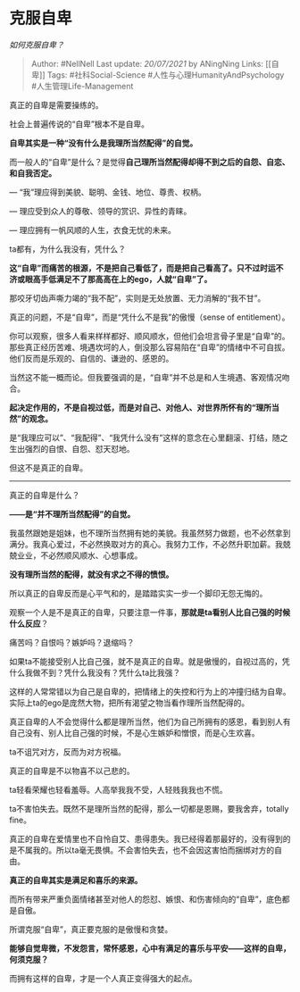 # 克服自卑
*如何克服自卑？*

> Author: #NellNell 
Last update: *20/07/2021* by ANingNing
Links: [[自卑]]
Tags: #社科Social-Science #人性与心理HumanityAndPsychology #人生管理Life-Management 

真正的自卑是需要操练的。

社会上普遍传说的“自卑”根本不是自卑。

**自卑其实是一种“没有什么是我理所当然配得”的自觉。**

而一般人的“自卑”是什么？是觉得**自己理所当然配得却得不到之后的自怨、自恋、和自我否定。**

— “我”理应得到美貌、聪明、金钱、地位、尊贵、权柄。

— 理应受到众人的尊敬、领导的赏识、异性的青睐。

— 理应拥有一帆风顺的人生，衣食无忧的未来。

ta都有，为什么我没有，凭什么？

**这“自卑”而痛苦的根源，不是把自己看低了，而是把自己看高了。只不过时运不济或眼高手低满足不了那高高在上的ego，人就“自卑”了。**

那咬牙切齿声嘶力竭的“我不配”，实则是无处放置、无力消解的“我不甘”。

真正的问题，不是“自卑”，而是“凭什么不是我”的傲慢（sense of entitlement）。

你可以观察，很多人看来样样都好、顺风顺水，但他们会坦言骨子里是“自卑”的。那些真正经历苦难、境遇坎坷的人，倒没那么容易陷在“自卑”的情绪中不可自拔。他们反而是乐观的、自信的、谦逊的、感恩的。

当然这不能一概而论。但我要强调的是，“自卑”并不总是和人生境遇、客观情况吻合。

**起决定作用的，不是自视过低，而是对自己、对他人、对世界所怀有的“理所当然”的观念。**

是“我理应可以”、“我配得”、“我凭什么没有”这样的意念在心里翻滚、打结，随之生出强烈的自恨、自怨、怼天怼地。

但这不是真正的自卑。

---

真正的自卑是什么？

**——是“并不理所当然配得”的自觉。**

我虽然跟她是姐妹，也不理所当然拥有她的美貌。我虽然努力做题，也不必然拿到满分。我真心爱过，不必然换取对方的真心。我努力工作，不必然升职加薪。我兢兢业业，不必然顺风顺水、心想事成。

**没有理所当然的配得，就没有求之不得的愤恨。**

所以真正的自卑反而是心平气和的，是踏踏实实一步一个脚印无怨无悔的。

观察一个人是不是真正的自卑，只要注意一件事，**那就是ta看别人比自己强的时候什么反应**？

痛苦吗？自恨吗？嫉妒吗？退缩吗？

如果ta不能接受别人比自己强，就不是真正的自卑。就是傲慢的，自视过高的，凭什么我做不到？凭什么我没有？凭什么ta比我强？

这样的人常常错以为自己是自卑的，把情绪上的失控和行为上的冲撞归结为自卑。实际上ta的ego是庞然大物，把所有渴望之物当看作理所当然配得的。

  

真正自卑的人不会觉得什么都是理所当然，他们为自己所拥有的感恩，看到别人有自己没有、别人比自己强的时候，不是心生嫉妒和憎恨，而是心生欢喜。

ta不诅咒对方，反而为对方祝福。

真正的自卑是不以物喜不以己悲的。

ta轻看荣耀也轻看羞辱。人高举我我不受，人轻贱我我也不慌。

ta不害怕失去。既然不是理所当然的配得，那么一切都是恩赐，要我舍弃，totally fine。

真正的自卑在爱情里也不自怜自艾、患得患失。我已经得着那最好的，没有得到的是不属我的。所以ta毫无畏惧。不会害怕失去，也不会因这害怕而捆绑对方的自由。

**真正的自卑其实是满足和喜乐的来源。**

而所有带来严重负面情绪甚至对他人的怨怼、嫉恨、和伤害倾向的“自卑”，底色都是自傲。

所谓克服“自卑”，真正要克服的是傲慢和贪婪。

**能够自觉卑微，不发怨言，常怀感恩，心中有满足的喜乐与平安——这样的自卑，何须克服？**

而拥有这样的自卑，才是一个人真正变得强大的起点。